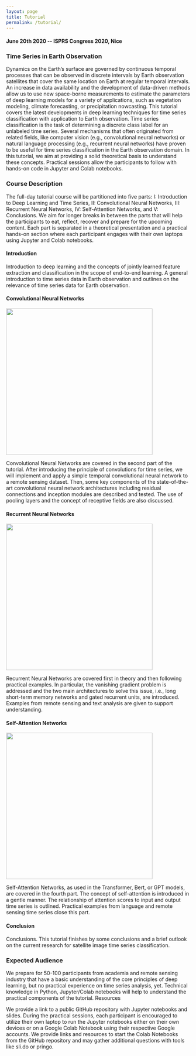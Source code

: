 ```yaml
---
layout: page
title: Tutorial
permalink: /tutorial/
---
```


#### June 20th 2020 -- ISPRS Congress 2020, Nice

### Time Series in Earth Observation
Dynamics on the Earth’s surface are governed by continuous temporal processes that can be observed in discrete intervals by Earth observation satellites that cover the same location on Earth at regular temporal intervals. An increase in data availability and the development of data-driven methods allow us to use new space-borne measurements to estimate the parameters of deep learning models for a variety of applications, such as vegetation modeling, climate forecasting, or precipitation nowcasting.
This tutorial covers the latest developments in deep learning techniques for time series classification with application to Earth observation. Time series classification is the task of determining a discrete class label for an unlabeled time series. Several mechanisms that often originated from related fields, like computer vision (e.g., convolutional neural networks) or natural language processing (e.g., recurrent neural networks) have proven to be useful for time series classification in the Earth observation domain. In this tutorial, we aim at providing a solid theoretical basis to understand these concepts. Practical sessions allow the participants to follow with hands-on code in Jupyter and Colab notebooks.

### Course Description

The full-day tutorial course will be partitioned into five parts: I: Introduction to Deep Learning and Time Series, II: Convolutional Neural Networks, III: Recurrent Neural Networks, IV: Self-Attention Networks, and V: Conclusions. We aim for longer breaks in between the parts that will help the participants to eat, reflect, recover and prepare for the upcoming content. Each part is separated in a theoretical presentation and a practical hands-on section where each participant engages with their own laptops using Jupyter and Colab notebooks.

#### Introduction

Introduction to deep learning and the concepts of jointly learned feature extraction and classification in the scope of end-to-end learning. A general introduction to time series data in Earth observation and outlines on the relevance of time series data for Earth observation.

#### Convolutional Neural Networks

<img src="{{site.baseurl}}/assets/img/cnn.png" width=400>

Convolutional Neural Networks are covered in the second part of the tutorial. After introducing the principle of convolutions for time series, we will implement and apply a simple temporal convolutional neural network to a remote sensing dataset. Then, some key components of the state-of-the-art convolutional neural network architectures including residual connections and inception modules are described and tested. The use of pooling layers and the concept of receptive fields are also discussed.

#### Recurrent Neural Networks

<img src="{{site.baseurl}}/assets/img/convlstm.gif" width=400>

Recurrent Neural Networks are covered first in theory and then following practical examples. In particular, the vanishing gradient problem is addressed and the two main architectures to solve this issue, i.e., long short-term memory networks and gated recurrent units, are introduced. Examples from remote sensing and text analysis are given to support understanding.

#### Self-Attention Networks

<img src="{{site.baseurl}}/assets/img/self-attention-1.gif" width=400>

Self-Attention Networks, as used in the Transformer, Bert, or GPT models, are covered in the fourth part. The concept of self-attention is introduced in a gentle manner. The relationship of attention scores to input and output time series is outlined. Practical examples from language and remote sensing time series close this part.

#### Conclusion

Conclusions. This tutorial finishes by some conclusions and a brief outlook on the current research for satellite image time series classification.

### Expected Audience

We prepare for 50-100 participants from academia and remote sensing industry that have a basic understanding of the core principles of deep learning, but no practical experience on time series analysis, yet. Technical knowledge in Python, Jupyter/Colab notebooks will help to understand the practical components of the tutorial.
Resources

We provide a link to a public GitHub repository with Jupyter notebooks and slides. During the practical sessions, each participant is encouraged to utilize their own laptop to run the Jupyter notebooks either on their own devices or on a Google Colab Notebook using their respective Google accounts. We provide links and resources to start the Colab Notebooks from the GitHub repository and may gather additional questions with tools like sli.do or pringo.
